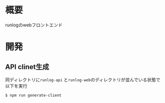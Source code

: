 # 概要
runlogのwebフロントエンド

# 開発
## API clinet生成
同ディレクトリに`runlog-api` と`runlog-web`のディレクトリが並んでいる状態で以下を実行
```
$ npm run generate-client
```

